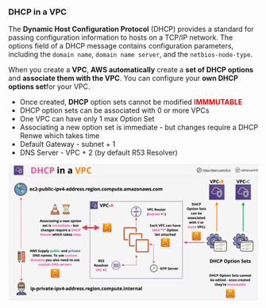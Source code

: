 ### DHCP in a VPC

The **Dynamic Host Configuration Protocol** (DHCP) provides a standard for passing configuration information to hosts on a TCP/IP network. The options field of a DHCP message contains configuration parameters, including the `domain name`, `domain name server`, and the `netbios-node-type`.

When you create a **VPC**, **AWS automatically** create a **set of DHCP options** and **associate them with the VPC**. You can configure your **own DHCP options set**for your VPC.

- Once created, **DHCP** option sets cannot be modified <span style="color:red;font-weight:bold">IMMMUTABLE</span>
- DHCP option sets can be associated with 0 or more VPCs
- One VPC can have only 1 max Option Set
- Associating a new option set is immediate - but changes require a DHCP Renwe which takes time
- Default Gateway - subnet + 1
- DNS Server - VPC + 2 (by default R53 Resolver)

![dncp-in-vpc](dhcp-in-vpc.png)